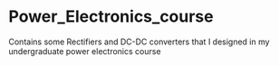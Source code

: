 # Power_Electronics_course
Contains some Rectifiers and DC-DC converters that I designed in my undergraduate power electronics course
